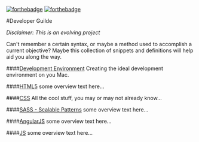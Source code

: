 [![forthebadge](http://forthebadge.com/images/badges/built-by-developers.svg)](http://forthebadge.com) [![forthebadge](http://forthebadge.com/images/badges/just-plain-nasty.svg)](http://forthebadge.com)


#Developer Guilde

_Disclaimer: This is an evolving project_

Can't remember a certain syntax, or maybe a method used to accomplish a current objective? Maybe this collection of snippets and definitions will help aid you along the way.

####[Development Environment](https://github.com/nauerster/developer-guides/blob/master/code/environments.md)
Creating the ideal development environment on you Mac.


####[HTML5](https://github.com/nauerster/developer-guides/blob/master/code/HTML.md)
some overview text here...

####[CSS](https://github.com/nauerster/developer-guides/blob/master/code/CSS.md)
All the cool stuff, you may or may not already know...

####[SASS - Scalable Patterns](https://github.com/nauerster/developer-guides/blob/master/code/SSP.md)
some overview text here...

####[AngularJS](https://github.com/nauerster/developer-guides/blob/master/code/AngularJS.md)
some overview text here...

####[JS](https://github.com/nauerster/developer-guides/blob/master/code/JS.md)
some overview text here...


